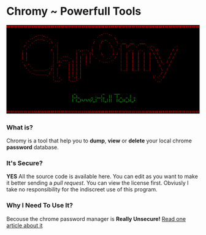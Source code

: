 # Chromy ~ Powerfull Tools

![Logo](https://github.com/Xiryl/Chromy/blob/master/Chromy/Chromy/logo.png)

### What is?
Chromy is a tool that help you to **dump**, **view** or **delete** your local chrome **password** database.

### It's Secure?
**YES**
All the source code is available here. You can edit as you want to make it better sending a *pull request*. 
You can view the license first. Obviusly I take no responsibility for the indiscreet use of this program.

### Why I Need To Use It?
Becouse the chrome password manager is **Really Unsecure!**
[Read one article about it](http://blog.elliottkember.com/chromes-insane-password-security-strategy)
